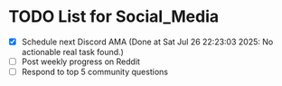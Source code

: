 # TODO List for Social_Media

- [x] Schedule next Discord AMA  (Done at Sat Jul 26 22:23:03 2025: No actionable real task found.)
- [ ] Post weekly progress on Reddit
- [ ] Respond to top 5 community questions